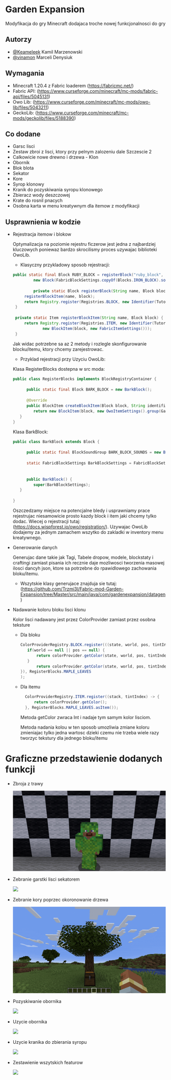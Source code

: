 
# Garden Expansion

Modyfikacja do gry Minecraft dodajaca troche nowej funkcjonalnosci do gry




## Autorzy

- [@Keameleek](https://github.com/Trzmi3l) Kamil Marzenowski
- [@vinamon](https://github.com/vinamon) Marceli Denysiuk



## Wymagania

   - Minecraft 1.20.4 z Fabric loaderem (https://fabricmc.net/)
   - Fabric API: (https://www.curseforge.com/minecraft/mc-mods/fabric-api/files/5045131)
   - Owo Lib: (https://www.curseforge.com/minecraft/mc-mods/owo-lib/files/5043211)
   - GeckoLib: (https://www.curseforge.com/minecraft/mc-mods/geckolib/files/5188390)


## Co dodane

- Garsc lisci
- Zestaw zbroi z lisci, ktory przy pelnym zalozeniu dale Szczescie 2
- Calkowicie nowe drewno i drzewa - Klon
- Obornik
- Blok blota
- Sekator
- Kore
- Syrop klonowy
- Kranik do pozyskiwania syropu klonowego
- Zbieracz wody deszczowej
- Krate do rosnil pnacych
- Osobna karta w menu kreatywnym dla itemow z modyfikacji



## Usprawnienia w kodzie 

- Rejestracja itemow i blokow

   Optymalizacja na poziomie rejestru ficzerow jest jedna z najbardziej kluczowych poniewaz bardzo skrocilismy proces uzywajac biblioteki OwoLib.

   - Klasyczny przykladowy sposob rejestracji: 
   ```Java
   public static final Block RUBY_BLOCK = registerBlock("ruby_block",
            new Block(FabricBlockSettings.copyOf(Blocks.IRON_BLOCK).sounds(BlockSoundGroup.AMETHYST_BLOCK)));
            
            private static Block registerBlock(String name, Block block) {
        registerBlockItem(name, block);
        return Registry.register(Registries.BLOCK, new Identifier(TutorialMod.MOD_ID, name), block);
    }

    private static Item registerBlockItem(String name, Block block) {
        return Registry.register(Registries.ITEM, new Identifier(TutorialMod.MOD_ID, name),
                new BlockItem(block, new FabricItemSettings()));
    }
   ```
   Jak widac potrzebne sa az 2 metody i rozlegle skonfigurowanie blocku/itemu, ktory chcemy zarejestrowac.

   - Przyklad rejestracji przy Uzyciu OwoLib:

   Klasa RegisterBlocks dostepna w src moda:
   ```Java
   public class RegisterBlocks implements BlockRegistryContainer {

         public static final Block BARK_BLOCK = new BarkBlock();

         @Override
         public BlockItem createBlockItem(Block block, String identifier) {
            return new BlockItem(block, new OwoItemSettings().group(Gardenexpansion.ITEM_GROUP));
      }
   }
   ```
   Klasa BarkBlock: 
   ```Java
   public class BarkBlock extends Block {

         public static final BlockSoundGroup BARK_BLOCK_SOUNDS = new BlockSoundGroup(1.0f, 1.0f, SoundEvents.BLOCK_MANGROVE_ROOTS_BREAK, SoundEvents.BLOCK_WART_BLOCK_STEP, SoundEvents.BLOCK_WART_BLOCK_PLACE, SoundEvents.BLOCK_WART_BLOCK_HIT, SoundEvents.BLOCK_WART_BLOCK_FALL);

         static FabricBlockSettings BarkBlockSettings = FabricBlockSettings.copyOf(Blocks.DIRT).sounds(BARK_BLOCK_SOUNDS);


         public BarkBlock() {
            super(BarkBlockSettings);
      }

   }  
   ```
   Oszczedzamy miejsce na potencjalne bledy i usprawniamy prace rejestrujac niesamowicie prosto kazdy block i item jaki chcemy tylko dodac. Wiecej o rejestracji tutaj: (https://docs.wispforest.io/owo/registration/).
   Uzywajac OwoLib dodajemy za jednym zamachem wszytko do zakladki w inventory menu kreatywnego.

- Generowanie danych
      
   Generujac dane takie jak Tagi, Tabele dropow, modele, blockstaty i craftingi zamiast pisania ich recznie daje mozliwosci tworzenia masowej ilosci dancyh json, ktore sa potrzebne do rpawidlowego zachowania bloku/itemu.
   - Wszytskie klasy generujace znajduja sie tutaj: (https://github.com/Trzmi3l/Fabric-mod-Garden-Expansion/tree/Master/src/main/java/com/gardenexpansion/datagen)

- Nadawanie koloru bloku lisci klonu
   
   Kolor lisci nadawany jest przez ColorProvider zamiast przez osobna teksture
     - Dla bloku
         ```Java
       ColorProviderRegistry.BLOCK.register(((state, world, pos, tintIndex) -> {
            if(world == null || pos == null) {
                return colorProvider.getColor(state, world, pos, tintIndex);
            }
                return colorProvider.getColor(state, world, pos, tintIndex);
        }), RegisterBlocks.MAPLE_LEAVES
        );
         ```
      
   - Dla itemu
      ```Java
        ColorProviderRegistry.ITEM.register((stack, tintIndex) -> {
            return colorProvider.getColor();
        }, RegisterBlocks.MAPLE_LEAVES.asItem());
      ```

      Metoda getColor zwraca Int i nadaje tym samym kolor lisciom.
      
      Metoda nadania kolou w ten sposob umozliwia zmiane koloru zmieniajac tylko jedna wartosc dzieki czemu nie trzeba wiele razy tworzyc tekstury dla jednego bloku/itemu
      


# Graficzne przedstawienie dodanych funkcji

- Zbroja z trawy

   ![](images/grassarmor.png)

- Zebranie garstki lisci sekatorem

   ![](images/prunerUsage.gif)

- Zebranie kory poprzec okoronowanie drzewa

   ![](images/barkobtain.gif)

- Pozyskiwanie obornika

   ![](images/manureobtain.gif)

- Uzycie obornika

   ![](images/manureusage.gif)

- Uzycie kranika do zbierania syropu

   ![](images/tapusage.gif)

- Zestawienie wszytskich featurow

   ![](images/zestawienie.png)

